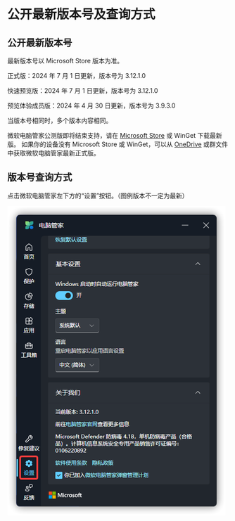 # 公开最新版本号及查询方式

## 公开最新版本号
最新版本号以 Microsoft Store 版本为准。

正式版：2024 年 7 月 1 日更新，版本号为 3.12.1.0

快速预览版：2024 年 7 月 1 日更新，版本号为 3.12.1.0

预览体验成员版：2024 年 4 月 30 日更新，版本号为 3.9.3.0

当版本号相同时，多个版本内容相同。

微软电脑管家公测版即将结束支持，请在 [Microsoft Store](https://www.microsoft.com/store/productid/9PM860492SZD) 或 WinGet 下载最新版。
如果你的设备没有 Microsoft Store 或 WinGet，可以从 [OneDrive](https://gbcs6-my.sharepoint.com/:f:/g/personal/gucats_gbcs6_onmicrosoft_com/EoscJOQ9taJFtx9LZLPiBM0BEmVm7wsLuJOuHnwmo9EQ5w?e=QWoXaL) 或群文件中获取微软电脑管家最新正式版。


## 版本号查询方式
点击微软电脑管家左下方的“设置”按钮。（图例版本不一定为最新）

![](../assets/appendix/check-version/latest-version.png)
